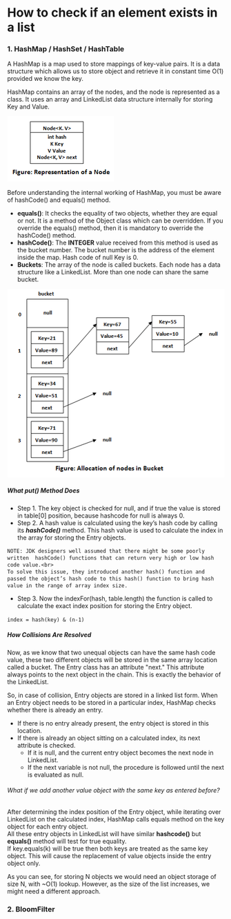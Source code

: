 # How to check if an element exists in a list

### 1. HashMap / HashSet / HashTable

A HashMap is a map used to store mappings of key-value pairs.
It is a data structure which allows us to store object and retrieve it in constant time O(1) provided we know the key.

HashMap contains an array of the nodes, and the node is represented as a class. 
It uses an array and LinkedList data structure internally for storing Key and Value.

![img](imgs/hashmap.png)

Before understanding the internal working of HashMap, you must be aware of hashCode() and equals() method.

* **equals()**: It checks the equality of two objects, whether they are equal or not. It is a method of the Object class which can be overridden.
  If you override the equals() method, then it is mandatory to override the hashCode() method.
* **hashCode()**: The **INTEGER** value received from this method is used as the bucket number. The bucket number is the address of the element inside the map. 
  Hash code of null Key is 0.
* **Buckets**: The array of the node is called buckets. Each node has a data structure like a LinkedList. More than one node can share the same bucket.


![img](imgs/hashmap_working.png)

##### What put() Method Does

* Step 1. The key object is checked for null, and if true the value is stored in  table[0] position, because hashcode for null is always 0.
* Step 2. A hash value is calculated using the key’s hash code by calling its ***hashCode()*** method. 
This hash value is used to calculate the index in the array for storing the Entry objects. 
```
NOTE: JDK designers well assumed that there might be some poorly written  hashCode() functions that can return very high or low hash code value.<br> 
To solve this issue, they introduced another hash() function and passed the object’s hash code to this hash() function to bring hash value in the range of array index size.

```

* Step 3.
Now the indexFor(hash, table.length) the function is called to calculate the exact index position for storing the Entry object.
  
```index = hash(key) & (n-1)``` 

##### How Collisions Are Resolved

Now, as we know that two unequal objects can have the same hash code value, these two different objects will be stored in the same array location called a bucket.
The Entry class has an attribute "next." This attribute always points to the next object in the chain. This is exactly the behavior of the LinkedList.

So, in case of collision, Entry objects are stored in a linked list form. 
When an Entry object needs to be stored in a particular index, HashMap checks whether there is already an entry. 
* If there is no entry already present, the entry object is stored in this location.
* If there is already an object sitting on a calculated index, its next attribute is checked. 
  * If it is null, and the current entry object becomes the next node in LinkedList. 
  * If the next variable is not null, the procedure is followed until the next is evaluated as null.

###### What if we add another value object with the same key as entered before? 
After determining the index position of the Entry object, while iterating over LinkedList on the calculated index, HashMap calls equals method on the key object for each entry object. <br>
All these entry objects in LinkedList will have similar **hashcode()** but **equals()**  method will test for true equality. <br>
If key.equals(k) will be true then both keys are treated as the same key object. This will cause the replacement of value objects inside the entry object only.



As you can see, for storing N objects we would need an object storage of size N, with ~O(1) lookup.
However, as the size of the list increases, we might need a different approach.

### 2. BloomFilter

